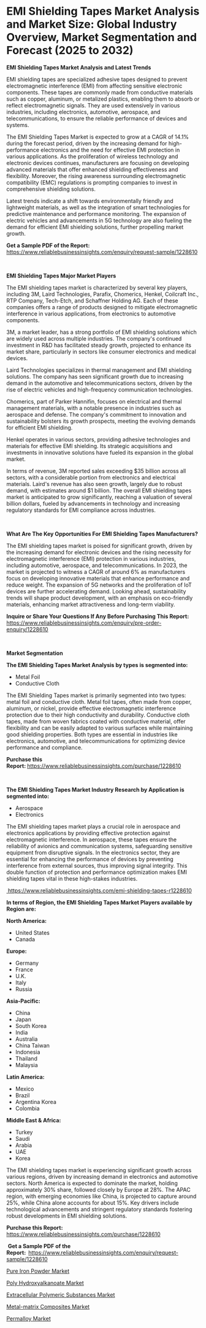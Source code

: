 <p><h1>EMI Shielding Tapes Market Analysis and Market Size: Global Industry Overview, Market Segmentation and Forecast (2025 to 2032)</h1></p><p><strong>EMI Shielding Tapes Market Analysis and Latest Trends</strong></p>
<p><p>EMI shielding tapes are specialized adhesive tapes designed to prevent electromagnetic interference (EMI) from affecting sensitive electronic components. These tapes are commonly made from conductive materials such as copper, aluminum, or metalized plastics, enabling them to absorb or reflect electromagnetic signals. They are used extensively in various industries, including electronics, automotive, aerospace, and telecommunications, to ensure the reliable performance of devices and systems.</p><p>The EMI Shielding Tapes Market is expected to grow at a CAGR of 14.1% during the forecast period, driven by the increasing demand for high-performance electronics and the need for effective EMI protection in various applications. As the proliferation of wireless technology and electronic devices continues, manufacturers are focusing on developing advanced materials that offer enhanced shielding effectiveness and flexibility. Moreover, the rising awareness surrounding electromagnetic compatibility (EMC) regulations is prompting companies to invest in comprehensive shielding solutions.</p><p>Latest trends indicate a shift towards environmentally friendly and lightweight materials, as well as the integration of smart technologies for predictive maintenance and performance monitoring. The expansion of electric vehicles and advancements in 5G technology are also fueling the demand for efficient EMI shielding solutions, further propelling market growth.</p></p>
<p><strong>Get a Sample PDF of the Report:&nbsp;</strong> <a href="https://www.reliablebusinessinsights.com/enquiry/request-sample/1228610?utm_campaign=57&utm_medium=2&utm_source=Github&utm_content=ia&utm_term=01042025&utm_id=emi-shielding-tapes">https://www.reliablebusinessinsights.com/enquiry/request-sample/1228610</a></p>
<p>&nbsp;</p>
<p><strong>EMI Shielding Tapes Major Market Players</strong></p>
<p><p>The EMI shielding tapes market is characterized by several key players, including 3M, Laird Technologies, Parafix, Chomerics, Henkel, Coilcraft Inc., RTP Company, Tech-Etch, and Schaffner Holding AG. Each of these companies offers a range of products designed to mitigate electromagnetic interference in various applications, from electronics to automotive components.</p><p>3M, a market leader, has a strong portfolio of EMI shielding solutions which are widely used across multiple industries. The company's continued investment in R&D has facilitated steady growth, projected to enhance its market share, particularly in sectors like consumer electronics and medical devices.</p><p>Laird Technologies specializes in thermal management and EMI shielding solutions. The company has seen significant growth due to increasing demand in the automotive and telecommunications sectors, driven by the rise of electric vehicles and high-frequency communication technologies.</p><p>Chomerics, part of Parker Hannifin, focuses on electrical and thermal management materials, with a notable presence in industries such as aerospace and defense. The company's commitment to innovation and sustainability bolsters its growth prospects, meeting the evolving demands for efficient EMI shielding.</p><p>Henkel operates in various sectors, providing adhesive technologies and materials for effective EMI shielding. Its strategic acquisitions and investments in innovative solutions have fueled its expansion in the global market.</p><p>In terms of revenue, 3M reported sales exceeding $35 billion across all sectors, with a considerable portion from electronics and electrical materials. Laird's revenue has also seen growth, largely due to robust demand, with estimates around $1 billion. The overall EMI shielding tapes market is anticipated to grow significantly, reaching a valuation of several billion dollars, fueled by advancements in technology and increasing regulatory standards for EMI compliance across industries.</p></p>
<p>&nbsp;</p>
<p><strong>What Are The Key Opportunities For EMI Shielding Tapes Manufacturers?</strong></p>
<p><p>The EMI shielding tapes market is poised for significant growth, driven by the increasing demand for electronic devices and the rising necessity for electromagnetic interference (EMI) protection in various industries, including automotive, aerospace, and telecommunications. In 2023, the market is projected to witness a CAGR of around 6% as manufacturers focus on developing innovative materials that enhance performance and reduce weight. The expansion of 5G networks and the proliferation of IoT devices are further accelerating demand. Looking ahead, sustainability trends will shape product development, with an emphasis on eco-friendly materials, enhancing market attractiveness and long-term viability.</p></p>
<p><strong>Inquire or Share Your Questions If Any Before Purchasing This Report:</strong> <a href="https://www.reliablebusinessinsights.com/enquiry/pre-order-enquiry/1228610?utm_campaign=57&utm_medium=2&utm_source=Github&utm_content=ia&utm_term=01042025&utm_id=emi-shielding-tapes">https://www.reliablebusinessinsights.com/enquiry/pre-order-enquiry/1228610</a></p>
<p>&nbsp;</p>
<p><strong>Market Segmentation</strong></p>
<p><strong>The EMI Shielding Tapes Market Analysis by types is segmented into:</strong></p>
<p><ul><li>Metal Foil</li><li>Conductive Cloth</li></ul></p>
<p><p>The EMI Shielding Tapes market is primarily segmented into two types: metal foil and conductive cloth. Metal foil tapes, often made from copper, aluminum, or nickel, provide effective electromagnetic interference protection due to their high conductivity and durability. Conductive cloth tapes, made from woven fabrics coated with conductive material, offer flexibility and can be easily adapted to various surfaces while maintaining good shielding properties. Both types are essential in industries like electronics, automotive, and telecommunications for optimizing device performance and compliance.</p></p>
<p><strong>Purchase this Report:&nbsp;</strong><a href="https://www.reliablebusinessinsights.com/purchase/1228610?utm_campaign=57&utm_medium=2&utm_source=Github&utm_content=ia&utm_term=01042025&utm_id=emi-shielding-tapes">https://www.reliablebusinessinsights.com/purchase/1228610</a></p>
<p>&nbsp;</p>
<p><strong>The EMI Shielding Tapes Market Industry Research by Application is segmented into:</strong></p>
<p><ul><li>Aerospace</li><li>Electronics</li></ul></p>
<p><p>The EMI shielding tapes market plays a crucial role in aerospace and electronics applications by providing effective protection against electromagnetic interference. In aerospace, these tapes ensure the reliability of avionics and communication systems, safeguarding sensitive equipment from disruptive signals. In the electronics sector, they are essential for enhancing the performance of devices by preventing interference from external sources, thus improving signal integrity. This double function of protection and performance optimization makes EMI shielding tapes vital in these high-stakes industries.</p></p>
<p><a href="https://www.reliablebusinessinsights.com/emi-shielding-tapes-r1228610?utm_campaign=57&utm_medium=2&utm_source=Github&utm_content=ia&utm_term=01042025&utm_id=emi-shielding-tapes">&nbsp;https://www.reliablebusinessinsights.com/emi-shielding-tapes-r1228610</a></p>
<p><strong>In terms of Region, the EMI Shielding Tapes Market Players available by Region are:</strong></p>
<p>
    <p> <strong> North America: </strong>
        <ul>
            <li>United States</li>
            <li>Canada</li>
        </ul>
        </p> 
    <p> <strong> Europe: </strong>
        <ul>
            <li>Germany</li>
            <li>France</li>
            <li>U.K.</li>
            <li>Italy</li>
            <li>Russia</li>
        </ul>
        </p> 
    <p> <strong> Asia-Pacific: </strong>
        <ul>
            <li>China</li>
            <li>Japan</li>
            <li>South Korea</li>
            <li>India</li>
            <li>Australia</li>
            <li>China Taiwan</li>
            <li>Indonesia</li>
            <li>Thailand</li>
            <li>Malaysia</li>
        </ul>
        </p> 
    <p> <strong> Latin America: </strong>
        <ul>
            <li>Mexico</li>
            <li>Brazil</li>
            <li>Argentina Korea</li>
            <li>Colombia</li>
        </ul>
        </p> 
    <p> <strong> Middle East & Africa: </strong>
        <ul>
            <li>Turkey</li>
            <li>Saudi</li>
            <li>Arabia</li>
            <li>UAE</li>
            <li>Korea</li>
        </ul>
    </p>
    </p>
<p><p>The EMI shielding tapes market is experiencing significant growth across various regions, driven by increasing demand in electronics and automotive sectors. North America is expected to dominate the market, holding approximately 30% share, followed closely by Europe at 28%. The APAC region, with emerging economies like China, is projected to capture around 25%, while China alone accounts for about 15%. Key drivers include technological advancements and stringent regulatory standards fostering robust developments in EMI shielding solutions.</p></p>
<p><strong>Purchase this Report: </strong><a href="https://www.reliablebusinessinsights.com/purchase/1228610?utm_campaign=57&utm_medium=2&utm_source=Github&utm_content=ia&utm_term=01042025&utm_id=emi-shielding-tapes">https://www.reliablebusinessinsights.com/purchase/1228610</a></p>
<p>&nbsp;<strong>Get a Sample PDF of the Report:&nbsp;&nbsp;</strong><a href="https://www.reliablebusinessinsights.com/enquiry/request-sample/1228610?utm_campaign=57&utm_medium=2&utm_source=Github&utm_content=ia&utm_term=01042025&utm_id=emi-shielding-tapes">https://www.reliablebusinessinsights.com/enquiry/request-sample/1228610</a></p>
<p><strong></strong></p>
<p><p><a href="https://github.com/houltngake/Market-Research-Report-List-1/blob/main/pure-iron-powder-market.md?utm_campaign=57&utm_medium=2&utm_source=Github&utm_content=ia&utm_term=01042025&utm_id=emi-shielding-tapes">Pure Iron Powder Market</a></p><p><a href="https://github.com/zeyddaddo4/Market-Research-Report-List-1/blob/main/poly-hydroxyalkanoate-market.md?utm_campaign=57&utm_medium=2&utm_source=Github&utm_content=ia&utm_term=01042025&utm_id=emi-shielding-tapes">Poly Hydroxyalkanoate Market</a></p><p><a href="https://github.com/snakewaduddx/Market-Research-Report-List-1/blob/main/extracellular-polymeric-substances-market.md?utm_campaign=57&utm_medium=2&utm_source=Github&utm_content=ia&utm_term=01042025&utm_id=emi-shielding-tapes">Extracellular Polymeric Substances Market</a></p><p><a href="https://github.com/sakuniniray98/Market-Research-Report-List-1/blob/main/metal-matrix-composites-market.md?utm_campaign=57&utm_medium=2&utm_source=Github&utm_content=ia&utm_term=01042025&utm_id=emi-shielding-tapes">Metal-matrix Composites Market</a></p><p><a href="https://github.com/pllahoithana9/Market-Research-Report-List-1/blob/main/permalloy-market.md?utm_campaign=57&utm_medium=2&utm_source=Github&utm_content=ia&utm_term=01042025&utm_id=emi-shielding-tapes">Permalloy Market</a></p></p>